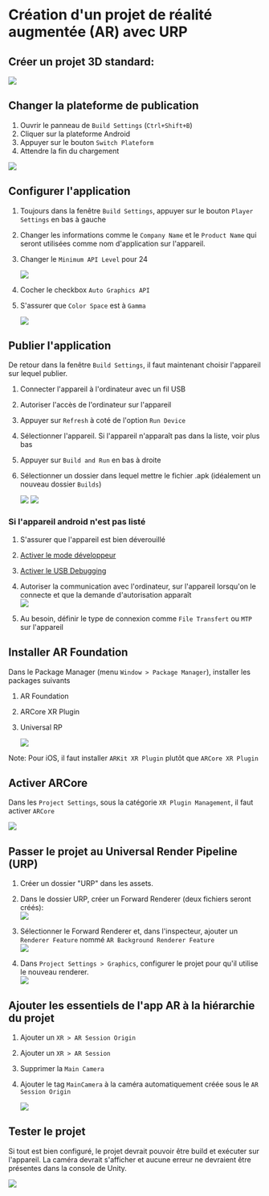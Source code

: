 # Création d'un projet de réalité augmentée (AR) avec URP

## Créer un projet 3D standard:
![](images/creation_projet/creation_projet.png)

## Changer la plateforme de publication
1. Ouvrir le panneau de `Build Settings` (`Ctrl+Shift+B`)
2. Cliquer sur la plateforme Android
3. Appuyer sur le bouton `Switch Plateform`
4. Attendre la fin du chargement

![](images/creation_projet/switch_platform.png)

## Configurer l'application
1. Toujours dans la fenêtre `Build Settings`, appuyer sur le bouton `Player Settings` en bas à gauche
2. Changer les informations comme le `Company Name` et le `Product Name` qui seront utilisées comme nom d'application sur l'appareil.
3. Changer le `Minimum API Level` pour 24<br>

    ![](images/creation_projet/api_level.png)

4. Cocher le checkbox `Auto Graphics API`
5. S'assurer que `Color Space` est à `Gamma`<br>

    ![](images/creation_projet/color_space.png)


## Publier l'application 
De retour dans la fenêtre `Build Settings`, il faut maintenant choisir l'appareil sur lequel publier.
1. Connecter l'appareil à l'ordinateur avec un fil USB
3. Autoriser l'accès de l'ordinateur sur l'appareil
4. Appuyer sur `Refresh` à coté de l'option `Run Device`
5. Sélectionner l'appareil. Si l'appareil n'apparaît pas dans la liste, voir plus bas
6. Appuyer sur `Build and Run` en bas à droite
7. Sélectionner un dossier dans lequel mettre le fichier .apk (idéalement un nouveau dossier `Builds`)

    ![](images/creation_projet/select_device.png)
    ![](images/creation_projet/first_build.jpg)

### Si l'appareil **android n'est pas listé**
1. S'assurer que l'appareil est bien déverouillé
2. [Activer le mode développeur](https://developer.android.com/studio/debug/dev-options)
3. [Activer le USB Debugging](https://developer.android.com/studio/debug/dev-options#enable)
4. Autoriser la communication avec l'ordinateur, sur l'appareil lorsqu'on le connecte et que la demande d'autorisation apparaît<br>
![](images/creation_projet/autorisation.jpg)

5. Au besoin, définir le type de connexion comme `File Transfert` ou `MTP` sur l'appareil

## Installer AR Foundation
Dans le Package Manager (menu `Window > Package Manager`), installer les packages suivants
1. AR Foundation
2. ARCore XR Plugin
4. Universal RP

    ![](images/creation_projet/package_manager.png)

Note: Pour iOS, il faut installer `ARKit XR Plugin` plutôt que `ARCore XR Plugin`

## Activer ARCore
Dans les `Project Settings`, sous la catégorie `XR Plugin Management`, il faut activer `ARCore`

![](images/creation_projet/xr_plugin.png)

## Passer le projet au Universal Render Pipeline (URP)
1. Créer un dossier "URP" dans les assets.
2. Dans le dossier URP, créer un Forward Renderer (deux fichiers seront créés):<br>
![](images/creation_projet/create_urp.png)

3. Sélectionner le Forward Renderer et, dans l'inspecteur, ajouter un `Renderer Feature` nommé `AR Background Renderer Feature`<br>
![](images/creation_projet/ar_camera_feature.png)

4. Dans `Project Settings > Graphics`, configurer le projet pour qu'il utilise le nouveau renderer.<br>
![](images/creation_projet/project_settings_urp.png)

## Ajouter les essentiels de l'app AR à la hiérarchie du projet

1. Ajouter un `XR > AR Session Origin`
2. Ajouter un `XR > AR Session`
3. Supprimer la `Main Camera`
4. Ajouter le tag `MainCamera` à la caméra automatiquement créée sous le `AR Session Origin`

    ![](images/creation_projet/ar_camera.png)

## Tester le projet

Si tout est bien configuré, le projet devrait pouvoir être build et exécuter sur l'appareil. La caméra devrait s'afficher et aucune erreur ne devraient être présentes dans la console de Unity.

![](images/creation_projet/last_build.jpg)